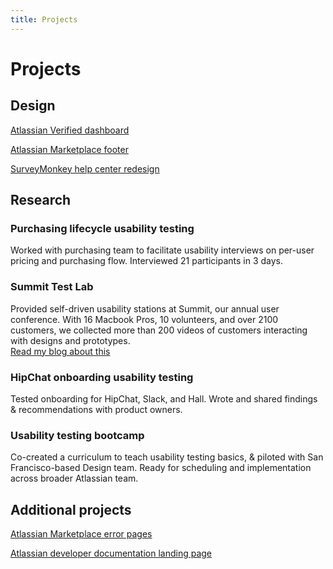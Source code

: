 ```yaml
---
title: Projects
---
```


# Projects

## Design

[Atlassian Verified dashboard](/projects/atlassian-verified-dashboard/)

[Atlassian Marketplace footer](/projects/marketplace-footer/)

[SurveyMonkey help center redesign](/projects/surveymonkey-help-center/)

## Research

### Purchasing lifecycle usability testing  
  Worked with purchasing team to facilitate usability interviews on per-user pricing and purchasing flow. Interviewed 21 participants in 3 days.  
  

### Summit Test Lab  
  Provided self-driven usability stations at Summit, our annual user conference. With 16 Macbook Pros, 10 volunteers, and over 2100 customers, we collected more than 200 videos of customers interacting with designs and prototypes.  
  [Read my blog about this](http://blogs.atlassian.com/2014/10/user-testing-atlassian-summit/)  

### HipChat onboarding usability testing  
  Tested onboarding for HipChat, Slack, and Hall. Wrote and shared findings & recommendations with product owners.  

### Usability testing bootcamp  
  Co-created a curriculum to teach usability testing basics, & piloted with San Francisco-based Design team. Ready for scheduling and implementation across broader Atlassian team.  

## Additional projects

[Atlassian Marketplace error pages](/projects/marketplace-error-pages/)

[Atlassian developer documentation landing page](/projects/dac-redesign/)